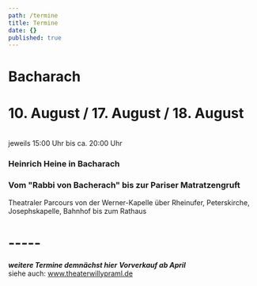 ```yaml
---
path: /termine
title: Termine
date: {}
published: true
---
```


# Bacharach
# 10. August /  17. August / 18. August   
<br/> jeweils 15:00 Uhr bis ca. 20:00 Uhr   

### Heinrich Heine in Bacharach
### Vom "Rabbi von Bacherach" bis zur Pariser Matratzengruft

Theatraler Parcours von der Werner-Kapelle über Rheinufer, Peterskirche, Josephskapelle, Bahnhof bis zum Rathaus    

# -----

***weitere Termine demnächst hier***
***Vorverkauf ab April***   
siehe auch: www.theaterwillypraml.de
